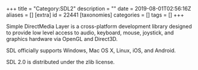 +++
title = "Category:SDL2"
description = ""
date = 2019-08-01T02:56:16Z
aliases = []
[extra]
id = 22441
[taxonomies]
categories = []
tags = []
+++

Simple DirectMedia Layer is a cross-platform development library designed to provide low level access to audio, keyboard, mouse, joystick, and graphics hardware via OpenGL and Direct3D.

SDL officially supports Windows, Mac OS X, Linux, iOS, and Android.

SDL 2.0 is distributed under the zlib license.
